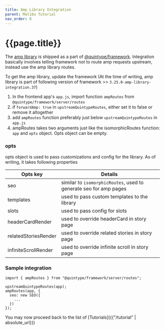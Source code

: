```yaml
---
title: Amp Library Integration
parent: Malibu Tutorial
nav_order: 8
---
```

# {{page.title}}

The [amp library](https://developers.quintype.com/quintype-amp) is shipped as a part of [@quintype/framework](https://www.npmjs.com/package/@quintype/framework). Integration basically involves telling framework not to route amp requests upstream, instead use the amp library routes.

To get the amp library, update the framework (At the time of writing, amp library is part of following version of framework >> `3.25.0-amp-library-integration.37`)

1.  In the frontend app's `app.js`, import function `ampRoutes` from `@quintype/framework/server/routes`
2.  if `forwardAmp: true` in `upstreamQuintypeRoutes`, either set it to false or remove it altogether
3.  add `ampRoutes` function preferably just below `upstreamQuintypeRoutes` in `app.js`
4.  ampRoutes takes two arguments just like the isomorphicRoutes function: `app` and `opts` object. Opts object can be empty.

### opts

opts object is used to pass customizations and config for the library. As of writing, it takes following properties

| Opts key | Details |
| ------ | ------ |
| seo | similar to `isomorphicRoutes`, used to generate seo for amp pages |
| templates | used to pass custom templates to the library  |
| slots | used to pass config for slots  |
| headerCardRender | used to override headerCard in story page |
| relatedStoriesRender | used to override related stories in story page |
| infiniteScrollRender | used to override infinite scroll in story page |

### Sample integration

```
import { ampRoutes } from "@quintype/framework/server/routes";

upstreamQuintypeRoutes(app);
ampRoutes(app, {
  seo: new SEO({
    ...
  })
});
```

You may now proceed back to the list of [Tutorials]({{"/tutorial" | absolute_url}})
